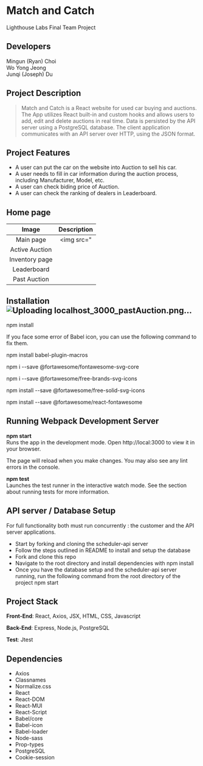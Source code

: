 # Match and Catch
Lighthouse Labs Final Team Project 

## Developers
Mingun (Ryan) Choi <br/>
Wo Yong Jeong <br/>
Junqi (Joseph) Du

## Project Description

>Match and Catch is a React website for used car buying and auctions. The App utilizes React built-in and custom hooks and allows users to add, edit and delete auctions in real time. Data is persisted by the API server using a PostgreSQL database. The client application communicates with an API server over HTTP, using the JSON format.

## Project Features

- A user can put the car on the website into Auction to sell his car.
- A user needs to fill in car information during the auction process, including Manufacturer, Model, etc.
- A user can check biding price of Auction.
- A user can check the ranking of dealers in Leaderboard.

## Home page
|Image|Description|
|:--:|:--:|
|Main page|<img src="|
|Active Auction| |
|Inventory page| |
|Leaderboard| |
|Past Auction| |



## Installation![Uploading localhost_3000_pastAuction.png…]()


npm install

If you face some error of Babel icon, you can use the following command to fix them.

npm install babel-plugin-macros

npm i --save @fortawesome/fontawesome-svg-core

npm i --save @fortawesome/free-brands-svg-icons

npm install --save @fortawesome/free-solid-svg-icons

npm install --save @fortawesome/react-fontawesome

## Running Webpack Development Server

<b>npm start</b> <br>
Runs the app in the development mode.
Open http://local:3000 to view it in your browser.

The page will reload when you make changes.
You may also see any lint errors in the console.

<b>npm test</b><br>
Launches the test runner in the interactive watch mode.
See the section about running tests for more information.

## API server / Database Setup

For full functionality both must run concurrently : the customer and the API server applications.
- Start by forking and cloning the scheduler-api server
- Follow the steps outlined in README to install and setup the database
- Fork and clone this repo
- Navigate to the root directory and install dependencies with npm install
- Once you have the database setup and the scheduler-api server running, run the following command from the root directory of the project npm start


## Project Stack

**Front-End**: React, Axios, JSX, HTML, CSS, Javascript

**Back-End**: Express, Node.js, PostgreSQL

**Test**: Jtest

## Dependencies

- Axios
- Classnames
- Normalize.css
- React
- React-DOM
- React-MUI
- React-Script
- Babel/core
- Babel-icon
- Babel-loader
- Node-sass
- Prop-types
- PostgreSQL
- Cookie-session
